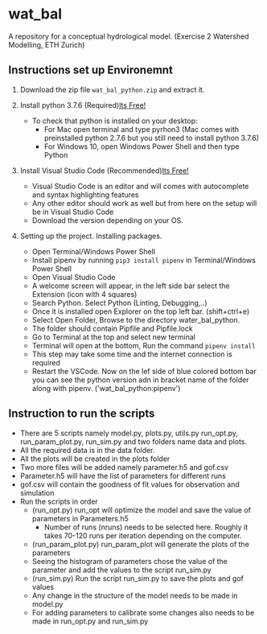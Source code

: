 # wat_bal
A repository for a conceptual hydrological model. (Exercise 2 Watershed Modelling, ETH Zurich)

## Instructions set up Environemnt
1. Download the zip file `wat_bal_python.zip` and extract it.

2. Install python 3.7.6 (Required)[Its Free!](https://www.python.org/downloads/release/python-367/)
    - To check that python is installed on your desktop:
        - For Mac open terminal and type pyrhon3 (Mac comes with preinstalled python 2.7.6 but you still need to install python 3.7.6)
        - For Windows 10, open Windows Power Shell and then type Python

3. Install Visual Studio Code (Recommended)[Its Free!](https://code.visualstudio.com)
    - Visual Studio Code is an editor and will comes with autocomplete and syntax highlighting features
    - Any other editor should work as well but from here on the setup will be in Visual Studio Code
    - Download the version depending on your OS.

4. Setting up the project. Installing packages.
    - Open Terminal/Windows Power Shell
    - Install pipenv by running `pip3 install pipenv` in Terminal/Windows Power Shell
    - Open Visual Studio Code
    - A welcome screen will appear, in the left side bar select the Extension (icon with 4 squares)
    - Search Python. Select Python (Linting, Debugging,..)
    - Once it is installed open Explorer on the top left bar. (shift+ctrl+e)
    - Select Open Folder, Browse to the directory water_bal_python. 
    - The folder should contain Pipfile and Pipfile.lock
    - Go to Terminal at the top and select new terminal
    - Terminal will open at the bottom, Run the command `pipenv install`
    - This step may take some time and the internet connection is required 
    - Restart the VSCode. Now on the lef side of blue colored bottom bar you can see the python version adn in bracket name of the folder along with pipenv. ('wat_bal_python:pipenv')
  
## Instruction to run the scripts

- There are 5 scripts namely model.py, plots.py, utils.py run_opt.py, run_param_plot.py, run_sim.py and two folders name data and plots.
- All the required data is in the data folder.
- All the plots will be created in the plots folder
- Two more files will be added namely parameter.h5 and gof.csv
- Parameter.h5 will have the list of parameters for different runs
- gof.csv will contain the goodness of fit values for observation and simulation
- Run the scripts in order
    - (run_opt.py) run_opt will optimize the model and save the value of parameters in Parameters.h5
        - Number of runs (nruns) needs to be selected here. Roughly it takes 70-120 runs per iteration depending on the computer. 
    - (run_param_plot.py) run_param_plot will generate the plots of the parameters
    - Seeing the histogram of parameters chose the value of the parameter and add the values to the script run_sim.py
    - (run_sim.py) Run the script run_sim.py to save the plots and gof values
    - Any change in the structure of the model needs to be made in model.py
    - For adding parameters to calibrate some changes also needs to be made in run_opt.py and run_sim.py

